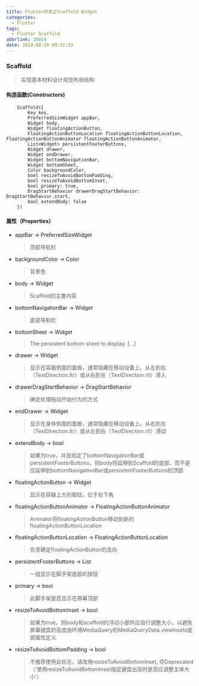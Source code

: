 ```yaml
---
title: Flutter开发之Scaffold Widget
categories:
  - Flutter
tags:
  - Flutter Scaffold
abbrlink: 10014
date: 2019-08-20 09:51:53
---
```





### Scaffold 

> 实现基本材料设计视觉布局结构


#### 构造函数(Constructors)


```
    Scaffold({
        Key key, 
        PreferredSizeWidget appBar, 
        Widget body,
        Widget floatingActionButton, 
        FloatingActionButtonLocation floatingActionButtonLocation, FloatingActionButtonAnimator floatingActionButtonAnimator, 
        List<Widget> persistentFooterButtons, 
        Widget drawer, 
        Widget endDrawer, 
        Widget bottomNavigationBar, 
        Widget bottomSheet, 
        Color backgroundColor, 
        bool resizeToAvoidBottomPadding, 
        bool resizeToAvoidBottomInset, 
        bool primary: true, 
        DragStartBehavior drawerDragStartBehavior: DragStartBehavior.start,
        bool extendBody: false 
    })
```



#### 属性（Properties）

- appBar → PreferredSizeWidget
  > 顶部导航栏

- backgroundColor → Color
  > 背景色

- body → Widget
  > Scaffold的主要内容

- bottomNavigationBar → Widget
  > 底部导航栏

- bottomSheet → Widget
  >The persistent bottom sheet to display. [...]

- drawer → Widget
  >显示在容器侧面的面板，通常隐藏在移动设备上。从左到右（TextDirection.ltr）或从右到左（TextDirection.rtl）滑入

- drawerDragStartBehavior → DragStartBehavior
  >确定处理拖动开始行为的方式

- endDrawer → Widget
  >显示在身体侧面的面板，通常隐藏在移动设备上。从右到左（TextDirection.ltr）或从左到右（TextDirection.rtl）滑动

- extendBody → bool
  >如果为true，并且指定了bottomNavigationBar或persistentFooterButtons，则body将延伸到Scaffold的底部，而不是仅延伸到bottomNavigationBar或persistentFooterButtons的顶部

- floatingActionButton → Widget
  >显示在容器上方的按钮，位于右下角

- floatingActionButtonAnimator → FloatingActionButtonAnimator
  >Animator将floatingActionButton移动到新的floatingActionButtonLocation

- floatingActionButtonLocation → FloatingActionButtonLocation
  >负责确定floatingActionButton的去向

- persistentFooterButtons → List<Widget>
  > 一组显示在脚手架底部的按钮

- primary → bool
  >此脚手架是否显示在屏幕顶部

- resizeToAvoidBottomInset → bool
  >如果为true，则body和scaffold的浮动小部件应自行调整大小，以避免屏幕键盘的高度由环境MediaQuery的MediaQueryData.viewInsets底部属性定义

- resizeToAvoidBottomPadding → bool
  >不推荐使用此标志，请改用resizeToAvoidBottomInset,
@Deprecated（'使用resizeToAvoidBottomInset指定键盘出现时是否应调整主体大小'）

